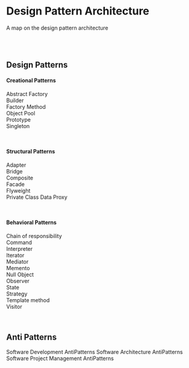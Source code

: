 # Design Pattern Architecture

A map on the design pattern architecture

<br>
<br>

## Design Patterns

#### Creational Patterns
Abstract Factory <br>
Builder <br> 
Factory Method <br>
Object Pool <br>
Prototype <br>
Singleton 

<br>

#### Structural Patterns
Adapter <br>
Bridge <br>
Composite <br>
Facade <br>
Flyweight <br>
Private Class Data 
Proxy

<br>

#### Behavioral Patterns
Chain of responsibility  <br>
Command <br>
Interpreter <br>
Iterator <br>
Mediator <br>
Memento <br>
Null Object <br>
Observer <br>
State <br>
Strategy <br>
Template method <br>
Visitor

<br>

## Anti Patterns
Software Development AntiPatterns
Software Architecture AntiPatterns
Software Project Management AntiPatterns